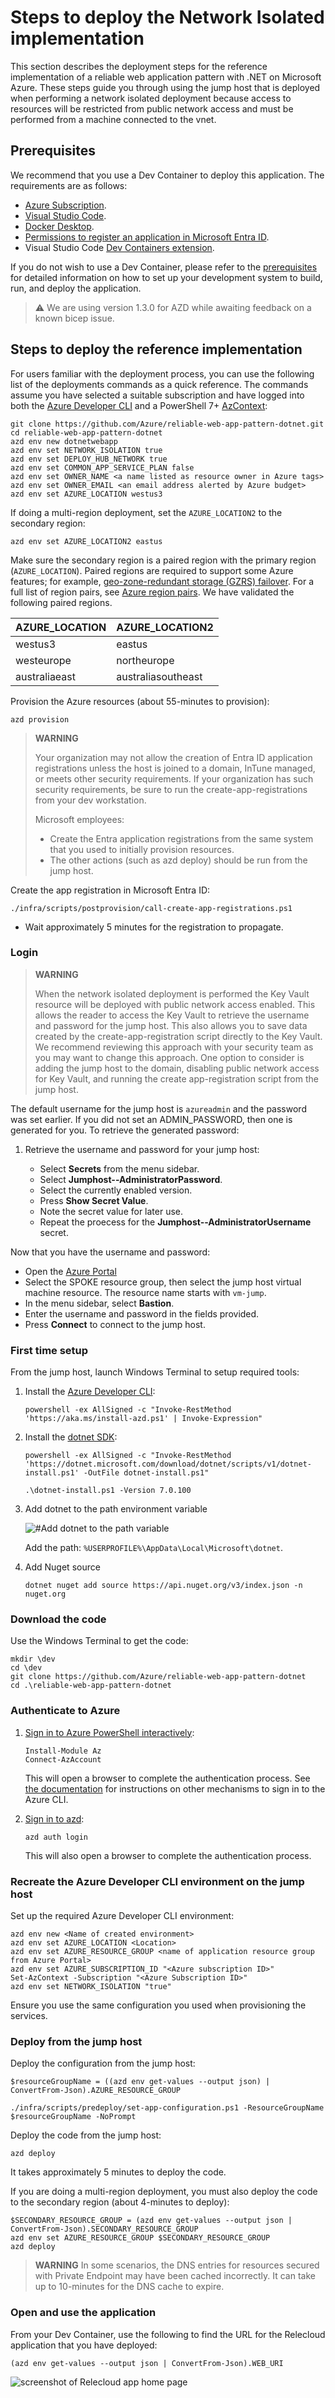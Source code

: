 # Steps to deploy the Network Isolated implementation
This section describes the deployment steps for the reference implementation of a reliable web application pattern with .NET on Microsoft Azure. These steps guide you through using the jump host that is deployed when performing a network isolated deployment because access to resources will be restricted from public network access and must be performed from a machine connected to the vnet.

## Prerequisites

We recommend that you use a Dev Container to deploy this application.  The requirements are as follows:

- [Azure Subscription](https://azure.microsoft.com/pricing/member-offers/msdn-benefits-details/).
- [Visual Studio Code](https://code.visualstudio.com/).
- [Docker Desktop](https://www.docker.com/get-started/).
- [Permissions to register an application in Microsoft Entra ID](https://learn.microsoft.com/azure/active-directory/develop/quickstart-register-app).
- Visual Studio Code [Dev Containers extension](https://marketplace.visualstudio.com/items?itemName=ms-vscode-remote.remote-containers).

If you do not wish to use a Dev Container, please refer to the [prerequisites](prerequisites.md) for detailed information on how to set up your development system to build, run, and deploy the application.

> ⚠️ We are using version 1.3.0 for AZD while awaiting feedback on a known bicep issue.

## Steps to deploy the reference implementation

For users familiar with the deployment process, you can use the following list of the deployments commands as a quick reference. The commands assume you have selected a suitable subscription and have logged into both the [Azure Developer CLI](https://learn.microsoft.com/azure/developer/azure-developer-cli/reference#azd-auth-login) and a PowerShell 7+ [AzContext](https://learn.microsoft.com/powershell/azure/authenticate-interactive):

```pwsh
git clone https://github.com/Azure/reliable-web-app-pattern-dotnet.git
cd reliable-web-app-pattern-dotnet
azd env new dotnetwebapp
azd env set NETWORK_ISOLATION true
azd env set DEPLOY_HUB_NETWORK true
azd env set COMMON_APP_SERVICE_PLAN false
azd env set OWNER_NAME <a name listed as resource owner in Azure tags>
azd env set OWNER_EMAIL <an email address alerted by Azure budget>
azd env set AZURE_LOCATION westus3
```

If doing a multi-region deployment, set the `AZURE_LOCATION2` to the secondary region:

```pwsh
azd env set AZURE_LOCATION2 eastus
```

Make sure the secondary region is a paired region with the primary region (`AZURE_LOCATION`). Paired regions are required to support some Azure features; for example, [geo-zone-redundant storage (GZRS) failover](https://learn.microsoft.com/azure/storage/common/storage-disaster-recovery-guidance). For a full list of region pairs, see [Azure region pairs](https://learn.microsoft.com/azure/reliability/cross-region-replication-azure#azure-cross-region-replication-pairings-for-all-geographies). We have validated the following paired regions.

| AZURE_LOCATION | AZURE_LOCATION2 |
| ----- | ----- |
| westus3 | eastus |
| westeurope | northeurope |
| australiaeast | australiasoutheast |

Provision the Azure resources (about 55-minutes to provision):

```pwsh
azd provision
```

> **WARNING**
>
> Your organization may not allow the creation of Entra ID application registrations unless the host is joined
> to a domain, InTune managed, or meets other security requirements.  If your organization has such security
> requirements, be sure to run the create-app-registrations from your dev workstation.
>
> Microsoft employees:
>
> - Create the Entra application registrations from the same system that you used to initially provision resources.
> - The other actions (such as azd deploy) should be run from the jump host.

Create the app registration in Microsoft Entra ID:

```shell
./infra/scripts/postprovision/call-create-app-registrations.ps1
```
- Wait approximately 5 minutes for the registration to propagate.

### Login

> **WARNING**
>
> When the network isolated deployment is performed the Key Vault resource will be deployed with public network access enabled. This allows the reader to access the Key Vault to retrieve the username and password for the jump host. This also allows you to save data created by the create-app-registration script directly to the Key Vault. We recommend reviewing this approach with your security team as you may want to change this approach. One option to consider is adding the jump host to the domain, disabling public network access for Key Vault, and running the create app-registration script from the jump host.

The default username for the jump host is `azureadmin` and the password was set earlier. If you did not set an ADMIN_PASSWORD, then one is generated for you.  To retrieve the generated password:

1. Retrieve the username and password for your jump host:

    - Select **Secrets** from the menu sidebar.
    - Select **Jumphost--AdministratorPassword**.
    - Select the currently enabled version.
    - Press **Show Secret Value**.
    - Note the secret value for later use.
    - Repeat the proecess for the **Jumphost--AdministratorUsername** secret.

Now that you have the username and password:

- Open the [Azure Portal](https://portal.azure.com)
- Select the SPOKE resource group, then select the jump host virtual machine resource.  The resource name starts with `vm-jump`.
- In the menu sidebar, select **Bastion**.
- Enter the username and password in the fields provided.
- Press **Connect** to connect to the jump host.


### First time setup

From the jump host, launch Windows Terminal to setup required tools:

1. Install the [Azure Developer CLI](https://learn.microsoft.com/azure/developer/azure-developer-cli/install-azd):

    ```shell
    powershell -ex AllSigned -c "Invoke-RestMethod 'https://aka.ms/install-azd.ps1' | Invoke-Expression"
    ```

1. Install the [dotnet SDK](https://learn.microsoft.com/dotnet/core/tools/dotnet-install-script):

    ```shell
    powershell -ex AllSigned -c "Invoke-RestMethod 'https://dotnet.microsoft.com/download/dotnet/scripts/v1/dotnet-install.ps1' -OutFile dotnet-install.ps1"
    ```

    ```shell
    .\dotnet-install.ps1 -Version 7.0.100
    ```

1. Add dotnet to the path environment variable

    ![#Add dotnet to the path variable](./assets/images/jumphost-path-setup.png)

    Add the path: `%USERPROFILE%\AppData\Local\Microsoft\dotnet`.

1. Add Nuget source

    ```shell
    dotnet nuget add source https://api.nuget.org/v3/index.json -n nuget.org
    ```

### Download the code

Use the Windows Terminal to get the code:

```shell
mkdir \dev
cd \dev
git clone https://github.com/Azure/reliable-web-app-pattern-dotnet
cd .\reliable-web-app-pattern-dotnet
```

### Authenticate to Azure

1. [Sign in to Azure PowerShell interactively](https://learn.microsoft.com/powershell/azure/authenticate-interactive):

    ```pwsh
    Install-Module Az
    Connect-AzAccount
    ```

    This will open a browser to complete the authentication process.  See [the documentation](https://learn.microsoft.com/cli/azure/authenticate-azure-cli) for instructions on other mechanisms to sign in to the Azure CLI.

1. [Sign in to azd](https://learn.microsoft.com/azure/developer/azure-developer-cli/reference#azd-auth-login):

    ```shell
    azd auth login
    ```

    This will also open a browser to complete the authentication process.

### Recreate the Azure Developer CLI environment on the jump host

Set up the required Azure Developer CLI environment:

```shell
azd env new <Name of created environment>
azd env set AZURE_LOCATION <Location>
azd env set AZURE_RESOURCE_GROUP <name of application resource group from Azure Portal>
azd env set AZURE_SUBSCRIPTION_ID "<Azure subscription ID>"
Set-AzContext -Subscription "<Azure Subscription ID>"
azd env set NETWORK_ISOLATION "true"
```

Ensure you use the same configuration you used when provisioning the services.

### Deploy from the jump host

Deploy the configuration from the jump host:

```shell
$resourceGroupName = ((azd env get-values --output json) | ConvertFrom-Json).AZURE_RESOURCE_GROUP
```

```shell
./infra/scripts/predeploy/set-app-configuration.ps1 -ResourceGroupName $resourceGroupName -NoPrompt
```

Deploy the code from the jump host:

```shell
azd deploy
```

It takes approximately 5 minutes to deploy the code.

If you are doing a multi-region deployment, you must also deploy the code to the secondary region (about 4-minutes to deploy):

```pwsh
$SECONDARY_RESOURCE_GROUP = (azd env get-values --output json | ConvertFrom-Json).SECONDARY_RESOURCE_GROUP
azd env set AZURE_RESOURCE_GROUP $SECONDARY_RESOURCE_GROUP
azd deploy
```

> **WARNING**
> In some scenarios, the DNS entries for resources secured with Private Endpoint may have been cached incorrectly. It can take up to 10-minutes for the DNS cache to expire.

###  Open and use the application

From your Dev Container, use the following to find the URL for the Relecloud application that you have deployed:

```pwsh
(azd env get-values --output json | ConvertFrom-Json).WEB_URI
```

![screenshot of Relecloud app home page](assets/images/WebAppHomePage.png)